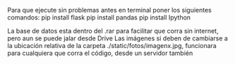 Para que ejecute sin problemas antes en terminal poner los siguientes comandos:
pip install flask
pip install pandas
pip install Ipython

La base de datos esta dentro del .rar para facilitar que corra sin internet, pero aun se puede jalar desde Drive
Las imágenes si deben de cambiarse a la ubicación relativa de la carpeta ./static/fotos/imagenx.jpg, funcionara para cualquiera que corra el código, desde un servidor también
